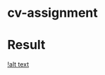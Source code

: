 # cv-assignment
# Result

[!alt text](https://github.com/Kashyap2502/cv-assignment/blob/main/result.gif?raw=true)
